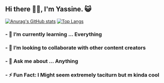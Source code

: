 ## Hi there 👋🏽, I'm Yassine. 😺



 [![Anurag's GitHub stats](https://github-readme-stats.vercel.app/api?username=YassineAitBelkouhia&theme=dark)](https://github.com/anuraghazra/github-readme-stats) [![Top Langs](https://github-readme-stats.vercel.app/api/top-langs/?username=YassineAitBelkouhia&layout=compact&theme=dark)](https://github.com/anuraghazra/github-readme-stats) 
 
  ### - 🔭 I’m currently learning ... Everything
### - 👯 I’m looking to collaborate  with other content creators 
### - 💬 Ask me about ... Anything 

### - ⚡ Fun Fact: I Might seem extremely taciturn but  m kinda **cool**   
